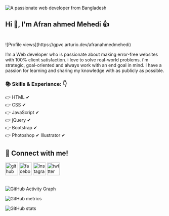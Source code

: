 ![A passionate web developer from Bangladesh](https://scontent.fspd3-1.fna.fbcdn.net/v/t1.6435-9/p235x350/241329670_382317720182042_8992568947595170672_n.jpg?_nc_cat=111&ccb=1-5&_nc_sid=e3f864&_nc_eui2=AeFYEDQMJYojdzbe8WQIJ4lNoc0mHBksRoShzSYcGSxGhMRn8rqHC7pcT-IPZSMF6tv31mqpJpCMpCni0TCEmO03&_nc_ohc=40KSQTc2xvQAX-wKlCL&_nc_ht=scontent.fspd3-1.fna&oh=ccec572ffc4e90cdf011fbe7906f4bb7&oe=616187B9)

## Hi 👋, I'm Afran ahmed Mehedi 👍  
<br>
![Profile views](https://gpvc.arturio.dev/afranahmedmehedi)   <br>

I’m a Web developer who is passionate about making error-free websites with 100% client satisfaction. i love to solve real-world problems. i'm strategic, goal-oriented and always work with an end goal in mind. I have a passion for learning and sharing my knowledge with as publicly as possible. <br>



### 📚 Skills & Experiance: 👇 <br>
👉 HTML ✔ <br>
👉 CSS ✔ <br>
👉 JavaScript ✔ <br>
👉 jQuery ✔ <br>
👉 Bootstrap ✔ <br>
👉 Photoshop ✔ Illustrator ✔ <br>


## 📲 Connect with me!


[<img src='https://cdn.jsdelivr.net/npm/simple-icons@3.0.1/icons/github.svg' color="white" alt='github' height='40'>](https://github.com/afranahmedmehedi)
[<img src='https://cdn.jsdelivr.net/npm/simple-icons@3.0.1/icons/facebook.svg' alt='facebook' height='40'>](https://www.facebook.com/afranahmedmehediOfficial) 
[<img src='https://cdn.jsdelivr.net/npm/simple-icons@3.0.1/icons/instagram.svg' alt='instagram' height='40'>](https://www.instagram.com/afranahmed.mehedi/)
[<img src='https://cdn.jsdelivr.net/npm/simple-icons@3.0.1/icons/twitter.svg' alt='twitter' height='40'>](https://twitter.com/AfranahmedM)    <br> <br>



![GitHub Activity Graph](https://activity-graph.herokuapp.com/graph?username=afranahmedmehedi)   <br>

![GitHub metrics](https://metrics.lecoq.io/afranahmedmehedi)  <br> 

![GitHub stats](https://github-readme-stats.vercel.app/api?username=afranahmedmehedi&show_icons=true&count_private=true)   <br>

